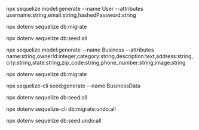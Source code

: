 npx sequelize model:generate --name User --attributes username:string,email:string,hashedPassword:string

npx dotenv sequelize db:migrate

npx dotenv sequelize db:seed:all

npx sequelize model:generate --name Business --attributes name:string,ownerId:integer,category:string,description:text,address:string,city:string,state:string,zip_code:string,phone_number:string,image:string

npx dotenv sequelize db:migrate

npx sequelize-cli seed:generate --name BusinessData

npx dotenv sequelize db:seed:all

npx dotenv sequelize-cli db:migrate:undo:all

npx dotenv sequelize db:seed:undo:all
